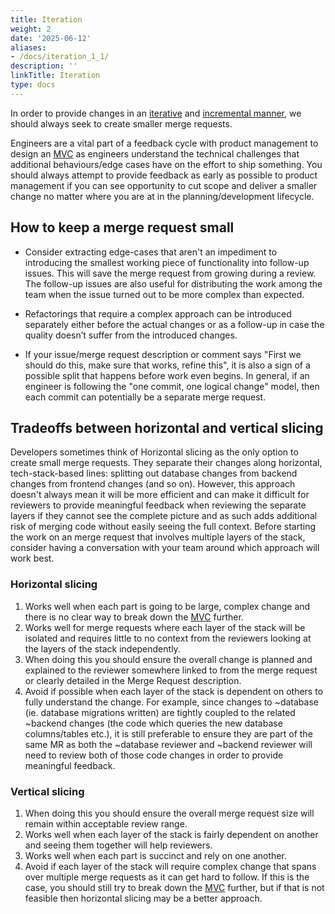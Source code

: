 ```yaml
---
title: Iteration
weight: 2
date: '2025-06-12'
aliases:
- /docs/iteration_1_1/
description: ''
linkTitle: Iteration
type: docs
---
```


In order to provide changes in an [iterative](/handbook/values/#iteration) and [incremental manner](/handbook/product/product-principles/#iteration), we should always seek to create smaller merge requests.

Engineers are a vital part of a feedback cycle with product management to design an [MVC](/handbook/product/product-processes/#crafting-an-mvc) as engineers understand the technical challenges that additional behaviours/edge cases have on the effort to ship something. You should always attempt to provide feedback as early as possible to product management if you can see opportunity to cut scope and deliver a smaller change no matter where you are at in the planning/development lifecycle.

## How to keep a merge request small

- Consider extracting edge-cases that aren't an impediment to introducing the smallest working piece of functionality into follow-up issues. This will save the merge request from growing during a review. The follow-up issues are also useful for distributing the work among the team when the issue turned out to be more complex than expected.

- Refactorings that require a complex approach can be introduced separately either before the actual changes or as a follow-up in case the quality doesn’t suffer from the introduced changes.

- If your issue/merge request description or comment says "First we should do this, make sure that works, refine this", it is also a sign of a possible split that happens before work even begins. In general, if an engineer is following the "one commit, one logical change" model, then each commit can potentially be a separate merge request.

## Tradeoffs between horizontal and vertical slicing

Developers sometimes think of Horizontal slicing as the only option to create small merge requests. They separate their changes along horizontal, tech-stack-based lines: splitting out database changes from backend changes from frontend changes (and so on). However, this approach doesn't always mean it will be more efficient and can make it difficult for reviewers to provide meaningful feedback when reviewing the separate layers if they cannot see the complete picture and as such adds additional risk of merging code without easily seeing the full context. Before starting the work on an merge request that involves multiple layers of the stack, consider having a conversation with your team around which approach will work best.

### Horizontal slicing

1. Works well when each part is going to be large, complex change and there is no clear way to break down the [MVC](/handbook/product/product-processes/#crafting-an-mvc) further.
1. Works well for merge requests where each layer of the stack will be isolated and requires little to no context from the reviewers looking at the layers of the stack independently.
1. When doing this you should ensure the overall change is planned and explained to the reviewer somewhere linked to from the merge request or clearly detailed in the Merge Request description.
1. Avoid if possible when each layer of the stack is dependent on others to fully understand the change. For example, since changes to ~database (ie. database migrations written) are tightly coupled to the related ~backend changes (the code which queries the new database columns/tables etc.), it is still preferable to ensure they are part of the same MR as both the ~database reviewer and ~backend reviewer will need to review both of those code changes in order to provide meaningful feedback.

### Vertical slicing

1. When doing this you should ensure the overall merge request size will remain within acceptable review range.
1. Works well when each layer of the stack is fairly dependent on another and seeing them together will help reviewers.
1. Works well when each part is succinct and rely on one another.
1. Avoid if each layer of the stack will require complex change that spans over multiple merge requests as it can get hard to follow. If this is the case, you should still try to break down the [MVC](/handbook/product/product-processes/#crafting-an-mvc) further, but if that is not feasible then horizontal slicing may be a better approach.

